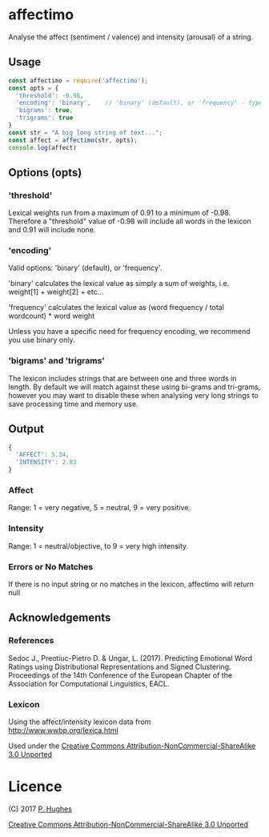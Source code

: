 # affectimo

Analyse the affect (sentiment / valence) and intensity (arousal) of a string.

## Usage
```Javascript
const affectimo = require('affectimo');
const opts = {
  'threshold': -0.98,
  'encoding': 'binary',    // 'binary' (default), or 'frequency' - type of word encoding to use.
  'bigrams': true,
  'trigrams': true
}
const str = "A big long string of text...";
const affect = affectimo(str, opts);
console.log(affect)
```

## Options (opts)

### 'threshold'

Lexical weights run from a maximum of 0.91 to a minimum of -0.98. Therefore a "threshold" value of -0.98 will include all words in the lexicon and 0.91 will include none.

### 'encoding'

Valid options: 'binary' (default), or 'frequency'.

'binary' calculates the lexical value as simply a sum of weights, i.e. weight[1] + weight[2] + etc...

'frequency' calculates the lexical value as (word frequency / total wordcount) * word weight

Unless you have a specific need for frequency encoding, we recommend you use binary only.

### 'bigrams' and 'trigrams'

The lexicon includes strings that are between one and three words in length. By default we will match against these using bi-grams and tri-grams, however you may want to disable these when analysing very long strings to save processing time and memory use.

## Output
```Javascript
{
  'AFFECT': 5.34,
  'INTENSITY': 2.83
}
```

### Affect
Range: 1 = very negative, 5 = neutral, 9 = very positive.

### Intensity
Range: 1 = neutral/objective, to 9 = very high intensity.

### Errors or No Matches
If there is no input string or no matches in the lexicon, affectimo will return null

## Acknowledgements

### References
Sedoc J., Preotiuc-Pietro D. & Ungar, L. (2017). Predicting Emotional Word Ratings using Distributional Representations and Signed Clustering. Proceedings of the 14th Conference of the European Chapter of the Association for Computational Linguistics, EACL.

### Lexicon
Using the affect/intensity lexicon data from http://www.wwbp.org/lexica.html

Used under the [Creative Commons Attribution-NonCommercial-ShareAlike 3.0 Unported](http://creativecommons.org/licenses/by-nc-sa/3.0/)

# Licence
(C) 2017 [P. Hughes](www.phugh.es)

[Creative Commons Attribution-NonCommercial-ShareAlike 3.0 Unported](http://creativecommons.org/licenses/by-nc-sa/3.0/)
